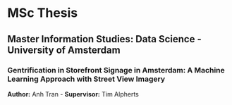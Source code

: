 # MSc Thesis 
## Master Information Studies: Data Science - University of Amsterdam
### Gentrification in Storefront Signage in Amsterdam: A Machine Learning Approach with Street View Imagery
**Author:** Anh Tran - **Supervisor:** Tim Alpherts

